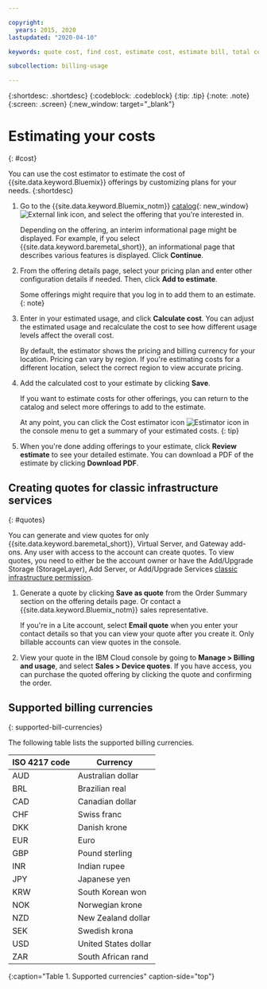 ```yaml
---

copyright:
  years: 2015, 2020
lastupdated: "2020-04-10"

keywords: quote cost, find cost, estimate cost, estimate bill, total cost, service cost, cost estimator

subcollection: billing-usage

---
```


{:shortdesc: .shortdesc}
{:codeblock: .codeblock}
{:tip: .tip}
{:note: .note}
{:screen: .screen}
{:new_window: target="_blank"}

# Estimating your costs
{: #cost}

You can use the cost estimator to estimate the cost of {{site.data.keyword.Bluemix}} offerings by customizing plans for your needs.
{:shortdesc}

1. Go to the {{site.data.keyword.Bluemix_notm}} [catalog](https://cloud.ibm.com/catalog){: new_window} ![External link icon](../icons/launch-glyph.svg "External link icon"), and select the offering that you're interested in.

     Depending on the offering, an interim informational page might be displayed. For example, if you select {{site.data.keyword.baremetal_short}}, an informational page that describes various features is displayed. Click **Continue**.
1. From the offering details page, select your pricing plan and enter other configuration details if needed. Then, click **Add to estimate**.

   Some offerings might require that you log in to add them to an estimate.
   {: note}
1. Enter in your estimated usage, and click **Calculate cost**. You can adjust the estimated usage and recalculate the cost to see how different usage levels affect the overall cost.

   By default, the estimator shows the pricing and billing currency for your location. Pricing can vary by region. If you're estimating costs for a different location, select the correct region to view accurate pricing.
1. Add the calculated cost to your estimate by clicking **Save**.

   If you want to estimate costs for other offerings, you can return to the catalog and select more offerings to add to the estimate.

   At any point, you can click the Cost estimator icon ![Estimator icon](../icons/Estimator.svg) in the console menu to get a summary of your estimated costs.
   {: tip}
1. When you're done adding offerings to your estimate, click **Review estimate** to see your detailed estimate. You can download a PDF of the estimate by clicking **Download PDF**.

## Creating quotes for classic infrastructure services
{: #quotes}

You can generate and view quotes for only {{site.data.keyword.baremetal_short}}, Virtual Server, and Gateway add-ons. Any user with access to the account can create quotes. To view quotes, you need to either be the account owner or have the Add/Upgrade Storage (StorageLayer), Add Server, or Add/Upgrade Services [classic infrastructure permission](/docs/iam?topic=iam-mngclassicinfra).

   1. Generate a quote by clicking **Save as quote** from the Order Summary section on the offering details page. Or contact a {{site.data.keyword.Bluemix_notm}} sales representative.

      If you're in a Lite account, select **Email quote** when you enter your contact details so that you can view your quote after you create it. Only billable accounts can view quotes in the console.

   2. View your quote in the IBM Cloud console by going to **Manage > Billing and usage**, and select **Sales > Device quotes**. If you have access, you can purchase the quoted offering by clicking the quote and confirming the order.


## Supported billing currencies
{: supported-bill-currencies}

The following table lists the supported billing currencies.

| ISO 4217 code | Currency             |
|---------------|----------------------|
|AUD            | Australian dollar    |
|BRL            |	Brazilian real       |
|CAD            |	Canadian dollar      |
|CHF            |	Swiss franc          |
|DKK            |	Danish krone         |
|EUR            |	Euro                 |
|GBP            |	Pound sterling       |
|INR            |	Indian rupee         |
|JPY            |	Japanese yen         |
|KRW            |	South Korean won     |
|NOK            |	Norwegian krone      |
|NZD            |	New Zealand dollar   |
|SEK            |	Swedish krona        |
|USD            | United States dollar |
|ZAR            |	South African rand   |
{:caption="Table 1. Supported currencies" caption-side="top"}
